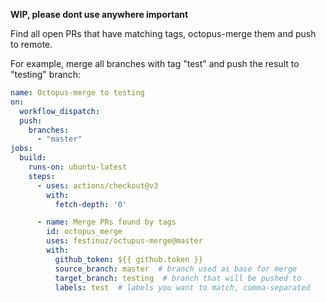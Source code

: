 __WIP, please dont use anywhere important__

Find all open PRs that have matching tags, octopus-merge them and push to remote.

For example, merge all branches with tag "test" and push the result to "testing" branch:
```yaml
name: Octopus-merge to testing
on:
  workflow_dispatch:
  push:
    branches:
      - "master"
jobs:
  build:
    runs-on: ubuntu-latest
    steps:
      - uses: actions/checkout@v3
        with:
          fetch-depth: '0'

      - name: Merge PRs found by tags
        id: octopus_merge
        uses: festinuz/octupus-merge@master
        with:
          github_token: ${{ github.token }}
          source_branch: master  # branch used as base for merge
          target_branch: testing  # branch that will be pushed to
          labels: test  # labels you want to match, comma-separated
```
